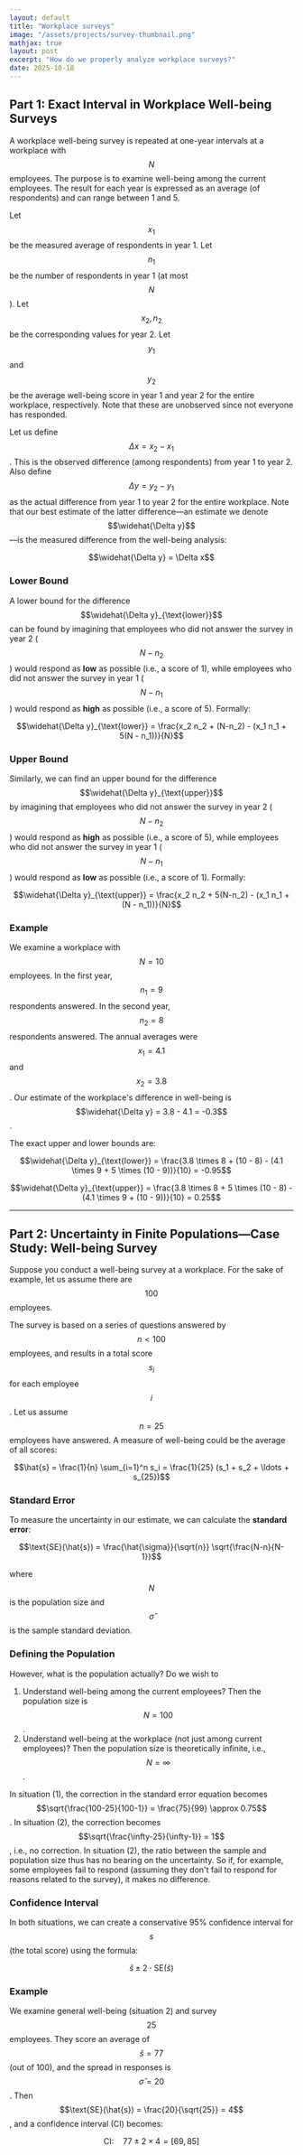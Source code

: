 ```yaml
---
layout: default
title: "Workplace surveys"
image: "/assets/projects/survey-thumbnail.png"
mathjax: true
layout: post
excerpt: "How do we properly analyze workplace surveys?"
date: 2025-10-18
---
```


## Part 1: Exact Interval in Workplace Well-being Surveys

A workplace well-being survey is repeated at one-year intervals at a workplace with $$N$$ employees. The purpose is to examine well-being among the current employees. The result for each year is expressed as an average (of respondents) and can range between 1 and 5.

Let $$x_1$$ be the measured average of respondents in year 1. Let $$n_1$$ be the number of respondents in year 1 (at most $$N$$). Let $$x_2, n_2$$ be the corresponding values for year 2. Let $$y_1$$ and $$y_2$$ be the average well-being score in year 1 and year 2 for the entire workplace, respectively. Note that these are unobserved since not everyone has responded.

Let us define $$\Delta x = x_2 - x_1$$. This is the observed difference (among respondents) from year 1 to year 2. Also define $$\Delta y = y_2 - y_1$$ as the actual difference from year 1 to year 2 for the entire workplace. Note that our best estimate of the latter difference—an estimate we denote $$\widehat{\Delta y}$$—is the measured difference from the well-being analysis:

$$\widehat{\Delta y} = \Delta x$$

### Lower Bound

A lower bound for the difference $$\widehat{\Delta y}_{\text{lower}}$$ can be found by imagining that employees who did not answer the survey in year 2 ($$N - n_2$$) would respond as **low** as possible (i.e., a score of 1), while employees who did not answer the survey in year 1 ($$N - n_1$$) would respond as **high** as possible (i.e., a score of 5). Formally:

$$\widehat{\Delta y}_{\text{lower}} = \frac{x_2 n_2 + (N-n_2) - (x_1 n_1 + 5(N - n_1))}{N}$$

### Upper Bound

Similarly, we can find an upper bound for the difference $$\widehat{\Delta y}_{\text{upper}}$$ by imagining that employees who did not answer the survey in year 2 ($$N - n_2$$) would respond as **high** as possible (i.e., a score of 5), while employees who did not answer the survey in year 1 ($$N - n_1$$) would respond as **low** as possible (i.e., a score of 1). Formally:

$$\widehat{\Delta y}_{\text{upper}} = \frac{x_2 n_2 + 5(N-n_2) - (x_1 n_1 + (N - n_1))}{N}$$

### Example

We examine a workplace with $$N = 10$$ employees. In the first year, $$n_1 = 9$$ respondents answered. In the second year, $$n_2 = 8$$ respondents answered. The annual averages were $$x_1 = 4.1$$ and $$x_2 = 3.8$$. Our estimate of the workplace's difference in well-being is $$\widehat{\Delta y} = 3.8 - 4.1 = -0.3$$.

The exact upper and lower bounds are:

$$\widehat{\Delta y}_{\text{lower}} = \frac{3.8 \times 8 + (10 - 8) - (4.1 \times 9 + 5 \times (10 - 9))}{10} = -0.95$$

$$\widehat{\Delta y}_{\text{upper}} = \frac{3.8 \times 8 + 5 \times (10 - 8) - (4.1 \times 9 + (10 - 9))}{10} = 0.25$$

---

## Part 2: Uncertainty in Finite Populations—Case Study: Well-being Survey

Suppose you conduct a well-being survey at a workplace. For the sake of example, let us assume there are $$100$$ employees.

The survey is based on a series of questions answered by $$n < 100$$ employees, and results in a total score $$s_i$$ for each employee $$i$$. Let us assume $$n = 25$$ employees have answered. A measure of well-being could be the average of all scores:

$$\hat{s} = \frac{1}{n} \sum_{i=1}^n s_i = \frac{1}{25} (s_1 + s_2 + \ldots + s_{25})$$

### Standard Error

To measure the uncertainty in our estimate, we can calculate the **standard error**:

$$\text{SE}(\hat{s}) = \frac{\hat{\sigma}}{\sqrt{n}} \sqrt{\frac{N-n}{N-1}}$$

where $$N$$ is the population size and $$\hat{\sigma}$$ is the sample standard deviation.

### Defining the Population

However, what is the population actually? Do we wish to

1. Understand well-being among the current employees? Then the population size is $$N = 100$$.
2. Understand well-being at the workplace (not just among current employees)? Then the population size is theoretically infinite, i.e., $$N = \infty$$.

In situation (1), the correction in the standard error equation becomes $$\sqrt{\frac{100-25}{100-1}} = \frac{75}{99} \approx 0.75$$. In situation (2), the correction becomes $$\sqrt{\frac{\infty-25}{\infty-1}} = 1$$, i.e., no correction. In situation (2), the ratio between the sample and population size thus has no bearing on the uncertainty. So if, for example, some employees fail to respond (assuming they don't fail to respond for reasons related to the survey), it makes no difference.

### Confidence Interval

In both situations, we can create a conservative 95% confidence interval for $$s$$ (the total score) using the formula:

$$\hat{s} \pm 2 \cdot \text{SE}(\hat{s})$$

### Example

We examine general well-being (situation 2) and survey $$25$$ employees. They score an average of $$\hat{s} = 77$$ (out of 100), and the spread in responses is $$\hat{\sigma} = 20$$. Then $$\text{SE}(\hat{s}) = \frac{20}{\sqrt{25}} = 4$$, and a confidence interval (CI) becomes:

$$\text{CI}: \quad 77 \pm 2 \times 4 = [69, 85]$$
